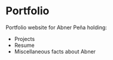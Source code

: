 # Portfolio
Portfolio website for Abner Peña holding:
- Projects
- Resume
- Miscellaneous facts about Abner
